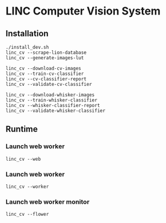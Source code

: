 # LINC Computer Vision System

## Installation

    ./install_dev.sh
    linc_cv --scrape-lion-database
    linc_cv --generate-images-lut

    linc_cv --download-cv-images
    linc_cv --train-cv-classifier
    linc_cv --cv-classifier-report
    linc_cv --validate-cv-classifier

    linc_cv --download-whisker-images
    linc_cv --train-whisker-classifier
    linc_cv --whisker-classifier-report
    linc_cv --validate-whisker-classifier

## Runtime

### Launch web worker

    linc_cv --web

### Launch web worker

    linc_cv --worker

### Launch web worker monitor

    linc_cv --flower
